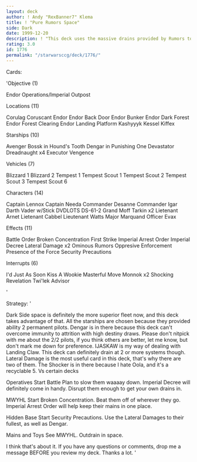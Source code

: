 ```yaml
---
layout: deck
author: ! Andy "RexBanner7" Klema
title: ! "Pure Rumors Space"
side: Dark
date: 1999-12-20
description: ! "This deck uses the massive drains provided by Rumors to win drain races, or uses the Big Blue power to beat on your opponent."
rating: 3.0
id: 1776
permalink: "/starwarsccg/deck/1776/"
---
```

Cards: 

'Objective (1)

Endor Operations/Imperial Outpost

Locations (11)

Corulag
Coruscant
Endor
Endor Back Door
Endor Bunker
Endor Dark Forest
Endor Forest Clearing
Endor Landing Platform
Kashyyyk
Kessel
Kiffex

Starships (10)

Avenger
Bossk in Hound's Tooth
Dengar in Punishing One
Devastator
Dreadnaught x4
Executor
Vengence

Vehicles (7)

Blizzard 1
Blizzard 2
Tempest 1
Tempest Scout 1
Tempest Scout 2
Tempest Scout 3
Tempest Scout 6

Characters (14)

Captain Lennox
Captain Needa
Commander Desanne
Commander Igar
Darth Vader w/Stick
DVDLOTS
DS-61-2
Grand Moff Tarkin x2
Lietenant Arnet
Lietenant Cabbel
Lieutenant Watts
Major Marquand
Officer Evax

Effects (11)

Battle Order
Broken Concentration
First Strike
Imperial Arrest Order
Imperial Decree
Lateral Damage x2
Ominous Rumors
Oppresive Enforcement
Presence of the Force
Security Precautions

Interrupts (6)

I'd Just As Soon Kiss A Wookie
Masterful Move
Monnok x2
Shocking Revelation
Twi'lek Advisor

'

Strategy: '

Dark Side space is definitely the more superior fleet now, and this deck takes advantage of that. All the starships are chosen because they provided ability 2 permanent pilots. Dengar is in there because this deck can't overcome immunity to attrition with high destiny draws. Please don't nitpick with me about the 2/2 pilots, if you think others are better, let me know, but don't mark me down for preference. IJASKAW is my way of dealing with Landing Claw. This deck can definitely drain at 2 or more systems though. Lateral Damage is the most useful card in this deck, that's why there are two of them. The Shocker is in there because I hate Oola, and it's a recyclable 5. Vs certain decks

Operatives Start Battle Plan to slow them waaaay
	down. Imperial Decree will definitely come in
	handy. Disrupt them enough to get your own
	drains in.

MWYHL Start Broken Concentration. Beat them off of
	wherever they go. Imperial Arrest Order will
	help keep their mains in one place.

Hidden Base Start Security Precautions. Use the
	Lateral Damages to their fullest, as well as
	Dengar.

Mains and Toys See MWYHL. Outdrain in space.

I think that's about it. If you have any questions or comments, drop me a message BEFORE you review my deck. Thanks a lot. '
